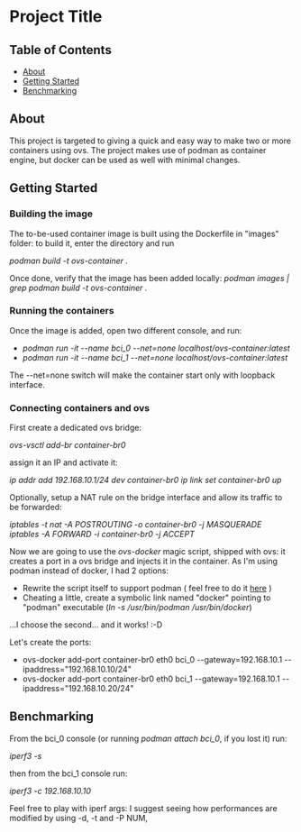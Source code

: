 # Project Title

## Table of Contents

- [About](#about)
- [Getting Started](#getting_started)
- [Benchmarking](#bench)

## About <a name = "about"></a>

This project is targeted to giving a quick and easy way to make two or more containers using ovs.
The project makes use of podman as container engine, but docker can be used as well with minimal changes.

## Getting Started <a name = "getting_started"></a>

### Building the image

The to-be-used container image is built using the Dockerfile in "images" folder: to build it, enter the directory and run

_podman build -t ovs-container ._

Once done, verify that the image has been added locally:
_podman images | grep podman build -t ovs-container ._

### Running the containers

Once the image is added, open two different console, and run:

- _podman run -it --name bci_0  --net=none localhost/ovs-container:latest_
- _podman run -it --name bci_1  --net=none localhost/ovs-container:latest_

The --net=none switch will make the container start only with loopback interface.

### Connecting containers and ovs

First create a dedicated ovs bridge:

_ovs-vsctl add-br container-br0_

assign it an IP and activate it:

_ip addr add 192.168.10.1/24 dev container-br0_
_ip link set container-br0 up_

Optionally, setup a NAT rule on the bridge interface and allow its traffic to be forwarded:

_iptables -t nat -A POSTROUTING -o container-br0 -j MASQUERADE_
_iptables -A FORWARD -i container-br0 -j ACCEPT_

Now we are going to use the _ovs-docker_ magic script, shipped with ovs: it creates a port in a ovs bridge and injects it in the container.
As I'm using podman instead of docker, I had 2 options:
* Rewrite the script itself to support podman ( feel free to do it [here](https://github.com/openvswitch/ovs/blob/master/utilities/ovs-docker) )
* Cheating a little, create a symbolic link named "docker" pointing to "podman" executable (_ln -s /usr/bin/podman /usr/bin/docker_)

...I choose the second... and it works! :-D

Let's create the ports:

- ovs-docker add-port container-br0 eth0 bci_0 --gateway=192.168.10.1 --ipaddress="192.168.10.10/24"
- ovs-docker add-port container-br0 eth0 bci_1 --gateway=192.168.10.1 --ipaddress="192.168.10.20/24"


## Benchmarking <a name = "bench"></a>

From the bci_0 console (or running _podman attach bci_0_, if you lost it) run:

_iperf3 -s_

then from the bci_1 console run:

_iperf3 -c 192.168.10.10_

Feel free to play with iperf args: I suggest seeing how performances are modified by using -d, -t and -P NUM, 

